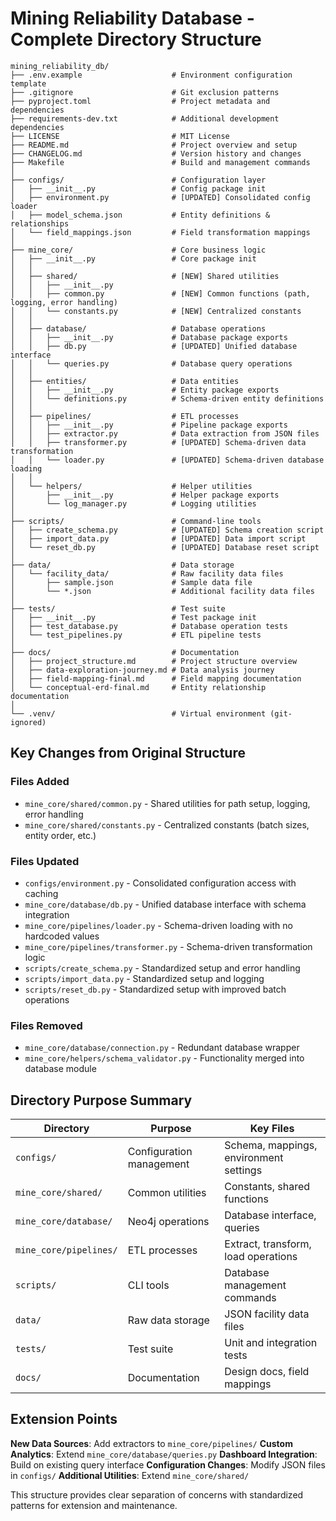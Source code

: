 # Mining Reliability Database - Complete Directory Structure

```
mining_reliability_db/
├── .env.example                    # Environment configuration template
├── .gitignore                      # Git exclusion patterns
├── pyproject.toml                  # Project metadata and dependencies
├── requirements-dev.txt            # Additional development dependencies
├── LICENSE                         # MIT License
├── README.md                       # Project overview and setup
├── CHANGELOG.md                    # Version history and changes
├── Makefile                        # Build and management commands
│
├── configs/                        # Configuration layer
│   ├── __init__.py                 # Config package init
│   ├── environment.py              # [UPDATED] Consolidated config loader
│   ├── model_schema.json           # Entity definitions & relationships
│   └── field_mappings.json         # Field transformation mappings
│
├── mine_core/                      # Core business logic
│   ├── __init__.py                 # Core package init
│   │
│   ├── shared/                     # [NEW] Shared utilities
│   │   ├── __init__.py
│   │   ├── common.py               # [NEW] Common functions (path, logging, error handling)
│   │   └── constants.py            # [NEW] Centralized constants
│   │
│   ├── database/                   # Database operations
│   │   ├── __init__.py             # Database package exports
│   │   ├── db.py                   # [UPDATED] Unified database interface
│   │   └── queries.py              # Database query operations
│   │
│   ├── entities/                   # Data entities
│   │   ├── __init__.py             # Entity package exports
│   │   └── definitions.py          # Schema-driven entity definitions
│   │
│   ├── pipelines/                  # ETL processes
│   │   ├── __init__.py             # Pipeline package exports
│   │   ├── extractor.py            # Data extraction from JSON files
│   │   ├── transformer.py          # [UPDATED] Schema-driven data transformation
│   │   └── loader.py               # [UPDATED] Schema-driven database loading
│   │
│   └── helpers/                    # Helper utilities
│       ├── __init__.py             # Helper package exports
│       └── log_manager.py          # Logging utilities
│
├── scripts/                        # Command-line tools
│   ├── create_schema.py            # [UPDATED] Schema creation script
│   ├── import_data.py              # [UPDATED] Data import script
│   └── reset_db.py                 # [UPDATED] Database reset script
│
├── data/                           # Data storage
│   └── facility_data/              # Raw facility data files
│       ├── sample.json             # Sample data file
│       └── *.json                  # Additional facility data files
│
├── tests/                          # Test suite
│   ├── __init__.py                 # Test package init
│   ├── test_database.py            # Database operation tests
│   └── test_pipelines.py           # ETL pipeline tests
│
├── docs/                           # Documentation
│   ├── project_structure.md        # Project structure overview
│   ├── data-exploration-journey.md # Data analysis journey
│   ├── field-mapping-final.md      # Field mapping documentation
│   └── conceptual-erd-final.md     # Entity relationship documentation
│
└── .venv/                          # Virtual environment (git-ignored)
```

## Key Changes from Original Structure

### **Files Added**
- `mine_core/shared/common.py` - Shared utilities for path setup, logging, error handling
- `mine_core/shared/constants.py` - Centralized constants (batch sizes, entity order, etc.)

### **Files Updated**
- `configs/environment.py` - Consolidated configuration access with caching
- `mine_core/database/db.py` - Unified database interface with schema integration
- `mine_core/pipelines/loader.py` - Schema-driven loading with no hardcoded values
- `mine_core/pipelines/transformer.py` - Schema-driven transformation logic
- `scripts/create_schema.py` - Standardized setup and error handling
- `scripts/import_data.py` - Standardized setup and logging
- `scripts/reset_db.py` - Standardized setup with improved batch operations

### **Files Removed**
- `mine_core/database/connection.py` - Redundant database wrapper
- `mine_core/helpers/schema_validator.py` - Functionality merged into database module

## Directory Purpose Summary

| Directory | Purpose | Key Files |
|-----------|---------|-----------|
| `configs/` | Configuration management | Schema, mappings, environment settings |
| `mine_core/shared/` | Common utilities | Constants, shared functions |
| `mine_core/database/` | Neo4j operations | Database interface, queries |
| `mine_core/pipelines/` | ETL processes | Extract, transform, load operations |
| `scripts/` | CLI tools | Database management commands |
| `data/` | Raw data storage | JSON facility data files |
| `tests/` | Test suite | Unit and integration tests |
| `docs/` | Documentation | Design docs, field mappings |

## Extension Points

**New Data Sources**: Add extractors to `mine_core/pipelines/`
**Custom Analytics**: Extend `mine_core/database/queries.py`
**Dashboard Integration**: Build on existing query interface
**Configuration Changes**: Modify JSON files in `configs/`
**Additional Utilities**: Extend `mine_core/shared/`

This structure provides clear separation of concerns with standardized patterns for extension and maintenance.